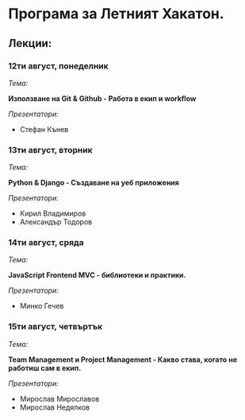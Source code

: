 # Програма за Летният Хакатон.

## Лекции:

### 12ти август, понеделник

_Тема:_

__Използване на Git & Github - Работа в екип и workflow__

_Презентатори:_

* Стефан Кънев

### 13ти август, вторник

_Тема:_

__Python & Django - Създаване на уеб приложения__

_Презентатори:_

* Кирил Владимиров
* Александър Тодоров

### 14ти август, сряда

_Тема:_

__JavaScript Frontend MVC - библиотеки и практики.__

_Презентатори:_

* Минко Гечев


### 15ти август, четвъртък

_Тема:_

__Team Management и Project Management - Какво става, когато не работиш сам в екип.__

_Презентатори:_

* Мирослав Мирославов
* Мирослав Недялков